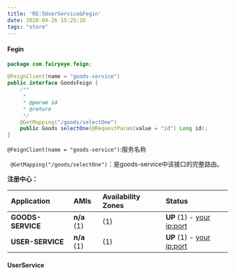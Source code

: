 ```yaml
---
title: 'RE:5UserService&Fegin'
date: 2020-04-26 15:25:10
tags: "store"
---
```







#### Fegin



```java
package com.fairyeye.feign;

@FeignClient(name = "goods-service")
public interface GoodsFeign {
    /**
     *
     * @param id
     * @return
     */
    @GetMapping("/goods/selectOne")
    public Goods selectOne(@RequestParam(value = "id") Long id);
}
```

`@FeignClient(name = "goods-service")`:服务名称

` @GetMapping("/goods/selectOne")`：是goods-service中该接口的完整路由。



**注册中心：**

| Application       | AMIs        | Availability Zones | Status                                                       |
| :---------------- | :---------- | :----------------- | :----------------------------------------------------------- |
| **GOODS-SERVICE** | **n/a** (1) | (1)                | **UP** (1) - [your ip:port](http://localhost:8080/actuator/info) |
| **USER-SERVICE**  | **n/a** (1) | (1)                | **UP** (1) - [your ip:port](http://localhost:8080/actuator/info) |



#### UserService

